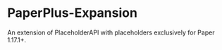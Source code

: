 # PaperPlus-Expansion
An extension of PlaceholderAPI with placeholders exclusively for Paper 1.17.1+.
